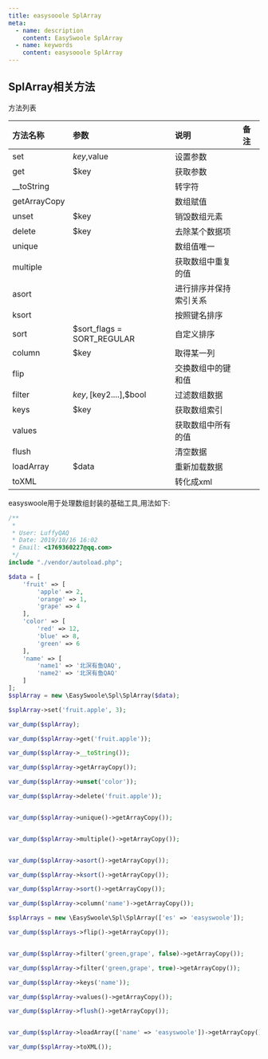 ```yaml
---
title: easysooole SplArray
meta:
  - name: description
    content: EasySwoole SplArray
  - name: keywords
    content: easysooole SplArray
---
```


## SplArray相关方法

方法列表

| 方法名称     | 参数                       | 说明                   | 备注 |
| :----------- | :------------------------- | :--------------------- | :--- |
| set          | $key,$value                | 设置参数               |      |
| get          | $key                       | 获取参数               |      |
| __toString   |                            | 转字符                 |      |
| getArrayCopy |                            | 数组赋值               |      |
| unset        | $key                       | 销毁数组元素           |      |
| delete       | $key                       | 去除某个数据项         |      |
| unique       |                            | 数组值唯一             |      |
| multiple     |                            | 获取数组中重复的值     |      |
| asort        |                            | 进行排序并保持索引关系 |      |
| ksort        |                            | 按照键名排序           |      |
| sort         | $sort_flags = SORT_REGULAR | 自定义排序             |      |
| column       | $key                       | 取得某一列             |      |
| flip         |                            | 交换数组中的键和值     |      |
| filter       | $key,[$key2....],$bool     | 过滤数组数据           |      |
| keys         | $key                       | 获取数组索引           |      |
| values       |                            | 获取数组中所有的值     |      |
| flush        |                            | 清空数据               |      |
| loadArray    | $data                      | 重新加载数据           |      |
| toXML        |                            | 转化成xml              |      |




easyswoole用于处理数组封装的基础工具,用法如下:

```php
/**
 *
 * User: LuffyQAQ
 * Date: 2019/10/16 16:02
 * Email: <1769360227@qq.com>
 */
include "./vendor/autoload.php";

$data = [
    'fruit' => [
        'apple' => 2,
        'orange' => 1,
        'grape' => 4
    ],
    'color' => [
        'red' => 12,
        'blue' => 8,
        'green' => 6
    ],
    'name' => [
        'name1' => '北溟有鱼QAQ',
        'name2' => '北溟有鱼QAQ'
    ]
];
$splArray = new \EasySwoole\Spl\SplArray($data);

$splArray->set('fruit.apple', 3);

var_dump($splArray);

var_dump($splArray->get('fruit.apple'));

var_dump($splArray->__toString());

var_dump($splArray->getArrayCopy());

var_dump($splArray->unset('color'));

var_dump($splArray->delete('fruit.apple'));


var_dump($splArray->unique()->getArrayCopy());


var_dump($splArray->multiple()->getArrayCopy());


var_dump($splArray->asort()->getArrayCopy());

var_dump($splArray->ksort()->getArrayCopy());

var_dump($splArray->sort()->getArrayCopy());

var_dump($splArray->column('name')->getArrayCopy());

$splArrays = new \EasySwoole\Spl\SplArray(['es' => 'easyswoole']);

var_dump($splArrays->flip()->getArrayCopy());


var_dump($splArray->filter('green,grape', false)->getArrayCopy());

var_dump($splArray->filter('green,grape', true)->getArrayCopy());

var_dump($splArray->keys('name'));

var_dump($splArray->values()->getArrayCopy());

var_dump($splArray->flush()->getArrayCopy());


var_dump($splArray->loadArray(['name' => 'easyswoole'])->getArrayCopy());

var_dump($splArray->toXML());


```
